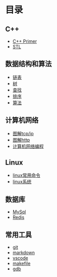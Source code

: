 # 目录 

## C++ 

- [C++ Primer]()
- [STL]()



## 数据结构和算法

- [链表]()
- [树]()
- [查找]()
- [排序]()
- [算法]()



## 计算机网络

- [图解tcp/ip](network/图解tcpip.md)
- [图解http](network/图解http.md)
- [计算机网络编程](network/网络编程.md)



## Linux

- [linux常用命令](linux/linux常用命令.md)
- [linux系统](linux/基本概念.md)





## 数据库

- [MySql](database/Mysql.md)
- [Redis](database/Redis.md)



## 常用工具

- [git](tools/git.md)
- [markdown](tools/markdown.md)
- [vscode](tools/vscode.md)
- [makefile](tools/makefile.md)
- [gdb](tools/gdb.md)



   

